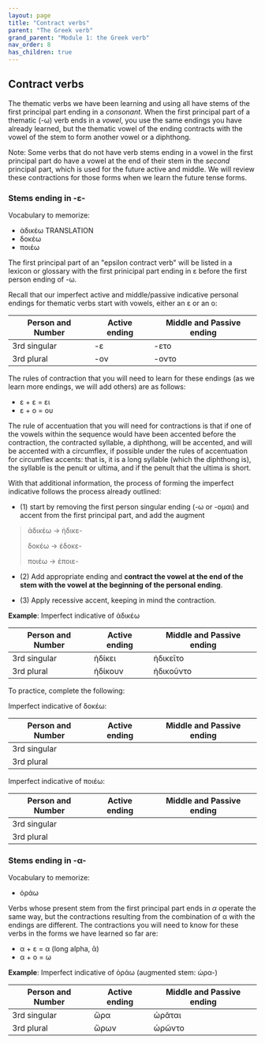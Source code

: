 ```yaml
---
layout: page
title: "Contract verbs"
parent: "The Greek verb"
grand_parent: "Module 1: the Greek verb"
nav_order: 8
has_children: true
---
```


## Contract verbs

The thematic verbs we have been learning and using all have stems of the first principal part ending in a *consonant*. When the first principal part of a thematic (-ω) verb ends in a *vowel*, you use the same endings you have already learned, but the thematic vowel of the ending contracts with the vowel of the stem to form another vowel or a diphthong. 

Note: Some verbs that do not have verb stems ending in a vowel in the first principal part do have a vowel at the end of their stem in the *second* principal part, which is used for the future active and middle. We will review these contractions for those forms when we learn the future tense forms.


### Stems ending in -ε- 

Vocabulary to memorize:

- ἀδικέω TRANSLATION
- δοκέω
- ποιέω

The first principal part of an "epsilon contract verb" will be listed in a lexicon or glossary with the first prinicipal part ending in ε before the first person ending of -ω. 

Recall that our imperfect active and middle/passive indicative personal endings for thematic verbs start with vowels, either an ε or an ο:

| Person and Number | Active ending | Middle and Passive ending |
| --- | --- | --- |
| 3rd singular |  -ε | -ετο |
| 3rd plural | -ον | -οντο |

The rules of contraction that you will need to learn for these endings (as we learn more endings, we will add others) are as follows:

- ε + ε = ει
- ε + ο = ου 

The rule of accentuation that you will need for contractions is that if one of the vowels within the sequence would have been accented before the contraction, the contracted syllable, a diphthong, will be accented, and will be accented with a circumflex, if possible under the rules of accentuation for circumflex accents: that is, it is a long syllable (which the diphthong is), the syllable is the penult or ultima, and if the penult that the ultima is short.

With that additional information, the process of forming the imperfect indicative follows the process already outlined:

- (1) start by removing the first person singular ending (-ω or -ομαι) and accent from the first principal part, and add the augment 

> ἀδικέω -> ἠδικε-
>
> δοκέω -> ἐδοκε-
>
> ποιέω -> ἐποιε-

- (2) Add appropriate ending and **contract the vowel at the end of the stem with the vowel at the beginning of the personal ending**.

- (3) Apply recessive accent, keeping in mind the contraction.


**Example**: Imperfect indicative of ἀδικέω

| Person and Number | Active ending | Middle and Passive ending |
| --- | --- | --- |
| 3rd singular |  ἠδίκει | ἠδικεῖτο |
| 3rd plural | ἡδίκουν | ἠδικοῦντο |
 
To practice, complete the following:
 
Imperfect indicative of δοκέω:

| Person and Number | Active ending | Middle and Passive ending |
| --- | --- | --- |
| 3rd singular |    |   |
| 3rd plural |  |   |

Imperfect indicative of ποιέω:


| Person and Number | Active ending | Middle and Passive ending |
| --- | --- | --- |
| 3rd singular |    |   |
| 3rd plural |   |   |

### Stems ending in -α- 

Vocabulary to memorize:

 - ὁράω 

Verbs whose present stem from the first principal part ends in *α* operate the same way, but the contractions resulting from the combination of α with the endings are different. The contractions you will need to know for these verbs in the forms we have learned so far are:

- α + ε = α (long alpha, ᾱ)
- α + ο = ω


**Example**: Imperfect indicative of ὁράω 
(augmented stem: ὡρα-)

| Person and Number | Active ending | Middle and Passive ending |
| --- | --- | --- |
| 3rd singular | ὥρα  | ὡρᾶται |
| 3rd plural | ὥρων | ὡρῶντο  |
